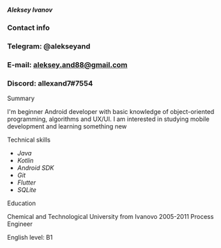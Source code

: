  ##### Aleksey Ivanov

 ### Contact info

 ### Telegram: @alekseyand
 ### E-mail: aleksey.and88@gmail.com
 ### Discord: allexand7#7554

 Summary

 I'm beginner Android developer with basic knowledge of object-oriented programming, algorithms and UX/UI.
 I am interested in studying mobile development and learning something new

 Technical skills

 * *Java*
 * *Kotlin*
 * *Android SDK*
 * *Git*
 * *Flutter*
 * *SQLite*

 Education

 Сhemical and Technological University from Ivanovo 2005-2011
 Process Engineer

 English level: B1
